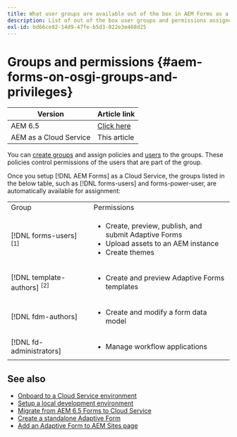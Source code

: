 ```yaml
---
title: What user groups are available out of the box in AEM Forms as a Cloud Service?
description: List of out of the box user groups and permissions assigned to each group 
exl-id: bd66ce92-14d9-47fe-b5d3-022e3e468d25
---
```

# Groups and permissions {#aem-forms-on-osgi-groups-and-privileges}

| Version | Article link |
| -------- | ---------------------------- |
| AEM 6.5  |    [Click here](https://experienceleague.adobe.com/docs/experience-manager-65/forms/manage-administer-aem-forms/forms-groups-privileges-tasks.html)                |
| AEM as a Cloud Service     | This article        |

You can [create groups](https://experienceleague.adobe.com/docs/experience-manager-learn/cloud-service/accessing/aem-users-groups-and-permissions.html#accessing) and assign policies and [users](https://experienceleague.adobe.com/docs/experience-manager-learn/cloud-service/accessing/aem-users-groups-and-permissions.html#accessing) to the groups. These policies control permissions of the users that are part of the group.

Once you setup [!DNL AEM Forms] as a Cloud Service, the groups listed in the below table, such as [!DNL forms-users] and forms-power-user, are automatically available for assignment:

<table>
 <tbody>
  <tr>
   <td>Group</td> 
   <td>Permissions</td> 
  </tr>
  <tr>
   <td>[!DNL forms-users] <sup>[1]</sup></td> 
   <td>
    <ul> 
     <li>Create, preview, publish, and submit Adaptive Forms</li> 
    <!-- <li>Create, preview, and publish interactive communications and document fragments</li> -->
     <li>Upload assets to an AEM instance</li> 
     <li>Create themes</li> 
    </ul> </td> 
  </tr>
  <!-- <tr>
   <td>[!DNL forms-power-user]</td> 
   <td>
    <ul> 
     <li>Create, preview, publish, and submit Adaptive Forms</li> 
     <li>Create, preview, and publish interactive communications and document fragments</li> 
     <li>Create scripts for Adaptive Forms using code editor</li> 
     <li>Upload assets including scripts</li> 
     <li>Create themes</li> 
     <li>Import packages containing XDP</li> 
    </ul> </td> 
  </tr>
 <tr>
   <td>forms-submission-reviewers</td> 
   <td>
    <ul> 
     <li>Review submissions</li> 
     <li>Approve or reject submissions</li> 
    </ul> </td> 
  </tr> -->
  <tr>
   <td>[!DNL template-authors] <sup>[2]</sup></td> 
   <td>
    <ul> 
     <li>Create and preview Adaptive Forms <!-- or interactive communications --> templates</li> 
    </ul> </td> 
  </tr>
  <tr>
   <td><p>[!DNL fdm-authors]</p> </td> 
   <td>
    <ul> 
     <li>Create and modify a form data model</li> 
    </ul> </td> 
  </tr>
  <!-- <tr>
   <td>cm-agent-users</td> 
   <td>
    <ul> 
     <li>Access Correspondence Management letters or interactive communications using Agent UI</li> 
    </ul> </td> 
  </tr> --> 
  <!-- <tr>
   <td><p>workflow-editors</p> </td> 
   <td>
    <ul> -->
    <!-- <li>Create an inbox application</li>  -->
    <!-- <li>Create a workflow model</li> 
    </ul> </td> 
  </tr>
  <tr>
   <td>[!DNL workflow-users]</td> 
   <td>
    <ul> 
     <li>Use AEM inbox applications<br /> -->
     <!-- 
     <strong>Note: </strong>You must have cm-agent-users and [!DNL workflow-users] group assignments to access Interactive Communications Agent UI in AEM inbox.</li>  -->
    </ul> </td> 
  </tr>
  <tr>
   <td>[!DNL fd-administrators]</td> 
   <td>
    <ul> 
     <!-- <li>Configure PDF Generator</li> --> 
     <!-- <li>Configure Watched folder</li> -->
     <li>Manage workflow applications</li> 
    </ul> </td> 
  </tr>
 </tbody>
</table>

## See also

* [Onboard to a Cloud Service environment](/help/forms/setup-forms-cloud-service.md)
* [Setup a local development environment](/help/forms/setup-local-development-environment.md)
* [Migrate from AEM 6.5 Forms to Cloud Service](/help/forms/migrate-to-forms-as-a-cloud-service.md)
* [Create a standalone Adaptive Form](/help/forms/creating-adaptive-form-core-components.md)
* [Add an Adaptive Form to AEM Sites page](/help/forms/create-or-add-an-adaptive-form-to-aem-sites-page.md)

<!--

>[!MORELIKETHIS]
>
>* [Use AEM Forms workflow for business process automation](/help/forms/aem-forms-workflow.md)

-->